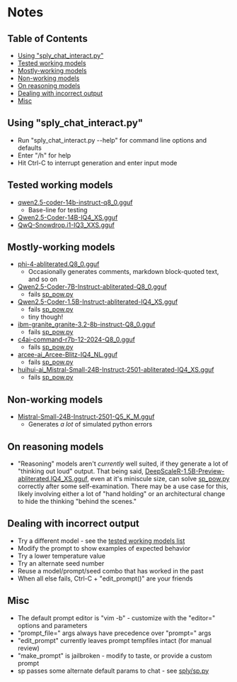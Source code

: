 # Notes

## Table of Contents

- [Using "sply_chat_interact.py"](#using-sply_chat_interactpy)
- [Tested working models](#tested-working-models)
- [Mostly-working models](#mostly-working-models)
- [Non-working models](#non-working-models)
- [On reasoning models](#on-reasoning-models)
- [Dealing with incorrect output](#dealing-with-incorrect-output)
- [Misc](#misc)

## Using "sply_chat_interact.py"
  * Run "sply_chat_interact.py --help" for command line options and defaults
  * Enter "/h" for help
  * Hit Ctrl-C to interrupt generation and enter input mode

## Tested working models
  * [qwen2.5-coder-14b-instruct-q8_0.gguf](https://huggingface.co/Qwen/Qwen2.5-Coder-14B-Instruct-GGUF/blob/main/qwen2.5-coder-14b-instruct-q8_0.gguf)
    - Base-line for testing
  * [Qwen2.5-Coder-14B-IQ4_XS.gguf](https://huggingface.co/bartowski/Qwen2.5-Coder-14B-GGUF/blob/main/Qwen2.5-Coder-14B-IQ4_XS.gguf)
  * [QwQ-Snowdrop.i1-IQ3_XXS.gguf](https://huggingface.co/mradermacher/QwQ-Snowdrop-i1-GGUF/blob/main/QwQ-Snowdrop.i1-IQ3_XXS.gguf)

## Mostly-working models
  * [phi-4-abliterated.Q8_0.gguf](https://huggingface.co/mradermacher/phi-4-abliterated-GGUF/blob/main/phi-4-abliterated.Q8_0.gguf)
    - Occasionally generates comments, markdown block-quoted text, and so on
  * [Qwen2.5-Coder-7B-Instruct-abliterated-Q8_0.gguf](https://huggingface.co/bartowski/Qwen2.5-Coder-7B-Instruct-abliterated-GGUF/blob/main/Qwen2.5-Coder-7B-Instruct-abliterated-Q8_0.gguf)
    - fails [sp_pow.py](examples/sp_pow.py)
  * [Qwen2.5-Coder-1.5B-Instruct-abliterated-IQ4_XS.gguf](https://huggingface.co/bartowski/Qwen2.5-Coder-1.5B-Instruct-abliterated-GGUF/blob/main/Qwen2.5-Coder-1.5B-Instruct-abliterated-IQ4_XS.gguf)
    - fails [sp_pow.py](examples/sp_pow.py)
    - tiny though!
  * [ibm-granite_granite-3.2-8b-instruct-Q8_0.gguf](https://huggingface.co/bartowski/ibm-granite_granite-3.2-8b-instruct-GGUF/blob/main/ibm-granite_granite-3.2-8b-instruct-Q8_0.gguf)
    - fails [sp_pow.py](examples/sp_pow.py)
  * [c4ai-command-r7b-12-2024-Q8_0.gguf](https://huggingface.co/bartowski/c4ai-command-r7b-12-2024-GGUF/blob/main/c4ai-command-r7b-12-2024-Q8_0.gguf)
    - fails [sp_pow.py](examples/sp_pow.py)
  * [arcee-ai_Arcee-Blitz-IQ4_NL.gguf](https://huggingface.co/bartowski/arcee-ai_Arcee-Blitz-GGUF/blob/main/arcee-ai_Arcee-Blitz-IQ4_NL.gguf)
    - fails [sp_pow.py](examples/sp_pow.py)
  * [huihui-ai_Mistral-Small-24B-Instruct-2501-abliterated-IQ4_XS.gguf](https://huggingface.co/bartowski/huihui-ai_Mistral-Small-24B-Instruct-2501-abliterated-GGUF/blob/main/huihui-ai_Mistral-Small-24B-Instruct-2501-abliterated-IQ4_XS.gguf)
    - fails [sp_pow.py](examples/sp_pow.py)

## Non-working models
  * [Mistral-Small-24B-Instruct-2501-Q5_K_M.gguf](https://huggingface.co/bartowski/Mistral-Small-24B-Instruct-2501-GGUF/blob/main/Mistral-Small-24B-Instruct-2501-Q5_K_M.gguf)
    - Generates _a lot_ of simulated python errors

## On reasoning models
  * "Reasoning" models aren't _currently_ well suited, if they generate a lot of "thinking out loud" output. That being said, [DeepScaleR-1.5B-Preview-abliterated.IQ4_XS.gguf](https://huggingface.co/mradermacher/DeepScaleR-1.5B-Preview-abliterated-GGUF/blob/main/DeepScaleR-1.5B-Preview-abliterated.IQ4_XS.gguf), even at it's miniscule size, can solve [sp_pow.py](examples/sp_pow.py) correctly after some self-examination. There may be a use case for this, likely involving either a lot of "hand holding" or an architectural change to hide the thinking "behind the scenes."

## Dealing with incorrect output
  * Try a different model - see the [tested working models list](#tested-working-models)
  * Modify the prompt to show examples of expected behavior
  * Try a lower temperature value
  * Try an alternate seed number
  * Reuse a model/prompt/seed combo that has worked in the past
  * When all else fails, Ctrl-C + "edit_prompt()" are your friends

## Misc
  * The default prompt editor is "vim -b" - customize with the "editor=" options and parameters
  * "prompt_file=" args always have precedence over "prompt=" args
  * "edit_prompt" currently leaves prompt tempfiles intact (for manual review)
  * "make_prompt" is jailbroken - modify to taste, or provide a custom prompt
  * sp passes some alternate default params to chat - see [sply/sp.py](sply/sp.py)

